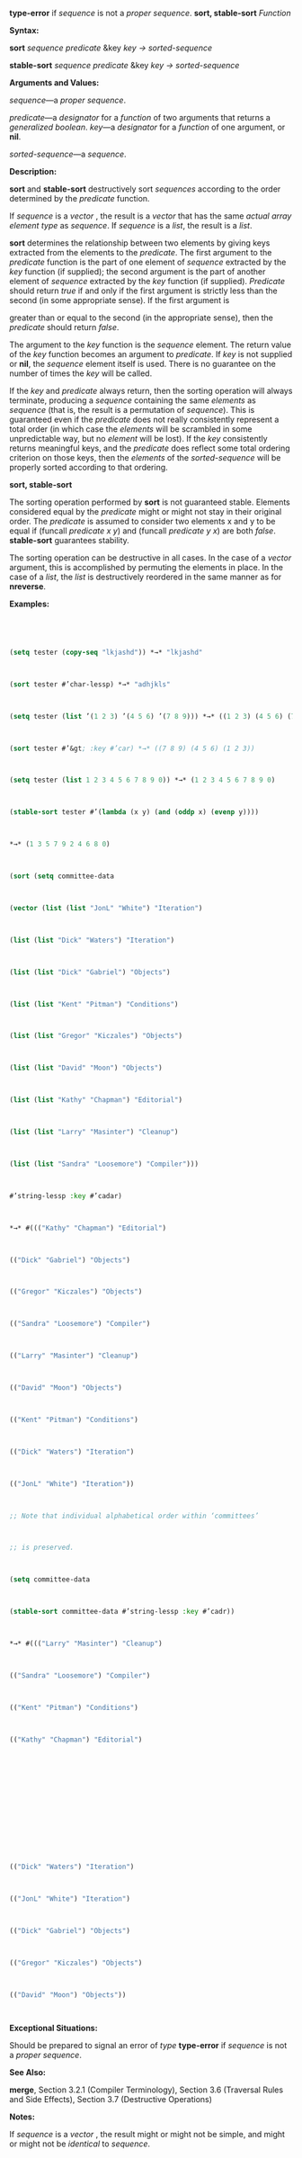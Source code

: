 **type-error** if *sequence* is not a *proper sequence*. **sort, stable-sort** *Function* 



**Syntax:** 



**sort** *sequence predicate* &amp;key *key → sorted-sequence* 



**stable-sort** *sequence predicate* &amp;key *key → sorted-sequence* 



**Arguments and Values:** 



*sequence*—a *proper sequence*. 



*predicate*—a *designator* for a *function* of two arguments that returns a *generalized boolean*. *key*—a *designator* for a *function* of one argument, or **nil**. 



*sorted-sequence*—a *sequence*. 



**Description:** 



**sort** and **stable-sort** destructively sort *sequences* according to the order determined by the *predicate* function. 



If *sequence* is a *vector* , the result is a *vector* that has the same *actual array element type* as *sequence*. If *sequence* is a *list*, the result is a *list*. 



**sort** determines the relationship between two elements by giving keys extracted from the elements to the *predicate*. The first argument to the *predicate* function is the part of one element of *sequence* extracted by the *key* function (if supplied); the second argument is the part of another element of *sequence* extracted by the *key* function (if supplied). *Predicate* should return *true* if and only if the first argument is strictly less than the second (in some appropriate sense). If the first argument is 



greater than or equal to the second (in the appropriate sense), then the *predicate* should return *false*. 



The argument to the *key* function is the *sequence* element. The return value of the *key* function becomes an argument to *predicate*. If *key* is not supplied or **nil**, the *sequence* element itself is used. There is no guarantee on the number of times the *key* will be called. 



If the *key* and *predicate* always return, then the sorting operation will always terminate, producing a *sequence* containing the same *elements* as *sequence* (that is, the result is a permutation of *sequence*). This is guaranteed even if the *predicate* does not really consistently represent a total order (in which case the *elements* will be scrambled in some unpredictable way, but no *element* will be lost). If the *key* consistently returns meaningful keys, and the *predicate* does reflect some total ordering criterion on those keys, then the *elements* of the *sorted-sequence* will be properly sorted according to that ordering. 







 



 



**sort, stable-sort** 



The sorting operation performed by **sort** is not guaranteed stable. Elements considered equal by the *predicate* might or might not stay in their original order. The *predicate* is assumed to consider two elements x and y to be equal if (funcall *predicate x y*) and (funcall *predicate y x*) are both *false*. **stable-sort** guarantees stability. 



The sorting operation can be destructive in all cases. In the case of a *vector* argument, this is accomplished by permuting the elements in place. In the case of a *list*, the *list* is destructively reordered in the same manner as for **nreverse**. 



**Examples:**
```lisp
 



(setq tester (copy-seq "lkjashd")) *→* "lkjashd" 



(sort tester #’char-lessp) *→* "adhjkls" 



(setq tester (list ’(1 2 3) ’(4 5 6) ’(7 8 9))) *→* ((1 2 3) (4 5 6) (7 8 9)) 



(sort tester #’&gt; :key #’car) *→* ((7 8 9) (4 5 6) (1 2 3)) 



(setq tester (list 1 2 3 4 5 6 7 8 9 0)) *→* (1 2 3 4 5 6 7 8 9 0) 



(stable-sort tester #’(lambda (x y) (and (oddp x) (evenp y)))) 



*→* (1 3 5 7 9 2 4 6 8 0) 



(sort (setq committee-data 



(vector (list (list "JonL" "White") "Iteration") 



(list (list "Dick" "Waters") "Iteration") 



(list (list "Dick" "Gabriel") "Objects") 



(list (list "Kent" "Pitman") "Conditions") 



(list (list "Gregor" "Kiczales") "Objects") 



(list (list "David" "Moon") "Objects") 



(list (list "Kathy" "Chapman") "Editorial") 



(list (list "Larry" "Masinter") "Cleanup") 



(list (list "Sandra" "Loosemore") "Compiler"))) 



#’string-lessp :key #’cadar) 



*→* #((("Kathy" "Chapman") "Editorial") 



(("Dick" "Gabriel") "Objects") 



(("Gregor" "Kiczales") "Objects") 



(("Sandra" "Loosemore") "Compiler") 



(("Larry" "Masinter") "Cleanup") 



(("David" "Moon") "Objects") 



(("Kent" "Pitman") "Conditions") 



(("Dick" "Waters") "Iteration") 



(("JonL" "White") "Iteration")) 



;; Note that individual alphabetical order within ‘committees’ 



;; is preserved. 



(setq committee-data 



(stable-sort committee-data #’string-lessp :key #’cadr)) 



*→* #((("Larry" "Masinter") "Cleanup") 



(("Sandra" "Loosemore") "Compiler") 



(("Kent" "Pitman") "Conditions") 



(("Kathy" "Chapman") "Editorial") 







 



 



(("Dick" "Waters") "Iteration") 



(("JonL" "White") "Iteration") 



(("Dick" "Gabriel") "Objects") 



(("Gregor" "Kiczales") "Objects") 



(("David" "Moon") "Objects")) 




```
**Exceptional Situations:** 



Should be prepared to signal an error of *type* **type-error** if *sequence* is not a *proper sequence*. 



**See Also:** 



**merge**, Section 3.2.1 (Compiler Terminology), Section 3.6 (Traversal Rules and Side Effects), Section 3.7 (Destructive Operations) 



**Notes:** 



If *sequence* is a *vector* , the result might or might not be simple, and might or might not be *identical* to *sequence*. 




